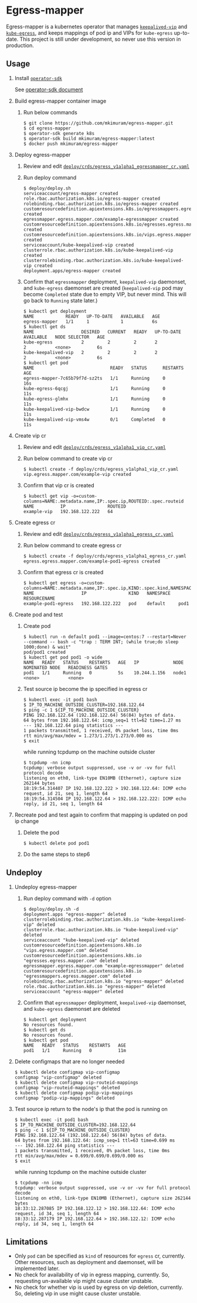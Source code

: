 # Egress-mapper

Egress-mapper is a kubernetes operator that manages [`keepalived-vip`](https://github.com/kubernetes/contrib/tree/master/keepalived-vip) and [`kube-egress`](https://github.com/steven-sheehy/kube-egress), and keeps mappings of pod ip and VIPs for `kube-egress` up-to-date. This project is still under development, so never use this version in production.

## Usage

1. Install [`operator-sdk`](https://github.com/operator-framework/operator-sdk)

    See [operator-sdk document](https://github.com/operator-framework/operator-sdk#quick-start)

2. Build egress-mapper container image

    1. Run below commands

        ```console
        $ git clone https://github.com/mkimuram/egress-mapper.git
        $ cd egress-mapper
        $ operator-sdk generate k8s
        $ operator-sdk build mkimuram/egress-mapper:latest
        $ docker push mkimuram/egress-mapper
        ```

3. Deploy egress-mapper

    1. Review and edit [`deploy/crds/egress_v1alpha1_egressmapper_cr.yaml`](https://github.com/mkimuram/egress-mapper/blob/master/deploy/crds/egress_v1alpha1_egressmapper_cr.yaml)

    2. Run deploy command

        ```console
        $ deploy/deploy.sh
        serviceaccount/egress-mapper created
        role.rbac.authorization.k8s.io/egress-mapper created
        rolebinding.rbac.authorization.k8s.io/egress-mapper created
        customresourcedefinition.apiextensions.k8s.io/egressmappers.egress.mapper.com created
        egressmapper.egress.mapper.com/example-egressmapper created
        customresourcedefinition.apiextensions.k8s.io/egresses.egress.mapper.com created
        customresourcedefinition.apiextensions.k8s.io/vips.egress.mapper.com created
        serviceaccount/kube-keepalived-vip created
        clusterrole.rbac.authorization.k8s.io/kube-keepalived-vip created
        clusterrolebinding.rbac.authorization.k8s.io/kube-keepalived-vip created
        deployment.apps/egress-mapper created
        ```

    3. Confirm that `egressmapper` deployment, `keepalived-vip` daemonset, and `kube-egress` daemonset are created (`keepalived-vip` pod may become `Completed` state due to empty VIP, but never mind. This will go back to `Running` state later.)

        ```console
        $ kubectl get deployment
        NAME            READY   UP-TO-DATE   AVAILABLE   AGE
        egress-mapper   1/1     1            1           6s
        $ kubectl get ds
        NAME                  DESIRED   CURRENT   READY   UP-TO-DATE   AVAILABLE   NODE SELECTOR   AGE
        kube-egress           2         2         2       2            2           <none>          6s
        kube-keepalived-vip   2         2         2       2            2           <none>          6s
        $ kubectl get pod
        NAME                             READY   STATUS      RESTARTS   AGE
        egress-mapper-7c65b79f7d-sz2ts   1/1     Running     0          16s
        kube-egress-6qcgj                1/1     Running     0          11s
        kube-egress-glmhx                1/1     Running     0          11s
        kube-keepalived-vip-bwdcw        1/1     Running     0          11s
        kube-keepalived-vip-vms4w        0/1     Completed   0          11s
        ```

4. Create vip cr

    1. Review and edit [`deploy/crds/egress_v1alpha1_vip_cr.yaml`](https://github.com/mkimuram/egress-mapper/blob/master/deploy/crds/egress_v1alpha1_vip_cr.yaml)

    2. Run below command to create vip cr

        ```console
        $ kubectl create -f deploy/crds/egress_v1alpha1_vip_cr.yaml
        vip.egress.mapper.com/example-vip created
        ```

    3. Confirm that vip cr is created

        ```console
        $ kubectl get vip -o=custom-columns=NAME:.metadata.name,IP:.spec.ip,ROUTEID:.spec.routeid
        NAME          IP                ROUTEID
        example-vip   192.168.122.222   64
        ```

5. Create egress cr

    1. Review and edit [`deploy/crds/egress_v1alpha1_egress_cr.yaml`](https://github.com/mkimuram/egress-mapper/blob/master/deploy/crds/egress_v1alpha1_egress_cr.yaml)

    2. Run below command to create egress cr

        ```console
        $ kubectl create -f deploy/crds/egress_v1alpha1_egress_cr.yaml
        egress.egress.mapper.com/example-pod1-egress created
        ```

    3. Confirm that egress cr is created

        ```console
        $ kubectl get egress -o=custom-columns=NAME:.metadata.name,IP:.spec.ip,KIND:.spec.kind,NAMESPACE:.spec.namespace,RESOURCENAME:.spec.name
        NAME                  IP                KIND   NAMESPACE   RESOURCENAME
        example-pod1-egress   192.168.122.222   pod    default     pod1
        ```
    
6. Create pod and test
    1. Create pod

        ```console
        $ kubectl run -n default pod1 --image=centos:7 --restart=Never --command -- bash -c "trap : TERM INT; (while true;do sleep 1000;done) & wait"
        pod/pod1 created
        $ kubectl get pod pod1 -o wide
        NAME   READY   STATUS    RESTARTS   AGE   IP             NODE    NOMINATED NODE   READINESS GATES
        pod1   1/1     Running   0          5s    10.244.1.156   node1   <none>           <none>
        ```

    2. Test source ip become the ip specified in egress cr

        ```console
        $ kubectl exec -it pod1 bash
        $ IP_TO_MACHINE_OUTSIDE_CLUSTER=192.168.122.64
        $ ping -c 1 ${IP_TO_MACHINE_OUTSIDE_CLUSTER}
        PING 192.168.122.64 (192.168.122.64) 56(84) bytes of data.
        64 bytes from 192.168.122.64: icmp_seq=1 ttl=62 time=1.27 ms
        --- 192.168.122.64 ping statistics ---
        1 packets transmitted, 1 received, 0% packet loss, time 0ms
        rtt min/avg/max/mdev = 1.273/1.273/1.273/0.000 ms
        $ exit
        ```

        while running tcpdump on the machine outside cluster

        ```console
        $ tcpdump -nn icmp
        tcpdump: verbose output suppressed, use -v or -vv for full protocol decode
        listening on eth0, link-type EN10MB (Ethernet), capture size 262144 bytes
        18:19:54.314407 IP 192.168.122.222 > 192.168.122.64: ICMP echo request, id 21, seq 1, length 64
        18:19:54.314504 IP 192.168.122.64 > 192.168.122.222: ICMP echo reply, id 21, seq 1, length 64
        ```

7. Recreate pod and test again to confirm that mapping is updated on pod ip change
    1. Delete the pod

        ```console
        $ kubectl delete pod pod1
        ```
    
    2. Do the same steps to step6

## Undeploy
1. Undeploy egress-mapper

    1. Run deploy command with `-d` option

        ```console
        $ deploy/deploy.sh -d
        deployment.apps "egress-mapper" deleted
        clusterrolebinding.rbac.authorization.k8s.io "kube-keepalived-vip" deleted
        clusterrole.rbac.authorization.k8s.io "kube-keepalived-vip" deleted
        serviceaccount "kube-keepalived-vip" deleted
        customresourcedefinition.apiextensions.k8s.io "vips.egress.mapper.com" deleted
        customresourcedefinition.apiextensions.k8s.io "egresses.egress.mapper.com" deleted
        egressmapper.egress.mapper.com "example-egressmapper" deleted
        customresourcedefinition.apiextensions.k8s.io "egressmappers.egress.mapper.com" deleted
        rolebinding.rbac.authorization.k8s.io "egress-mapper" deleted
        role.rbac.authorization.k8s.io "egress-mapper" deleted
        serviceaccount "egress-mapper" deleted
        ```

    2. Confirm that `egressmapper` deployment, `keepalived-vip` daemonset, and `kube-egress` daemonset are deleted

        ```console
        $ kubectl get deployment
        No resources found.
        $ kubectl get ds
        No resources found.
        $ kubectl get pod
        NAME   READY   STATUS    RESTARTS   AGE
        pod1   1/1     Running   0          11m
        ```

2. Delete configmaps that are no longer needed

    ```console
    $ kubectl delete configmap vip-configmap 
    configmap "vip-configmap" deleted
    $ kubectl delete configmap vip-routeid-mappings
    configmap "vip-routeid-mappings" deleted
    $ kubectl delete configmap podip-vip-mappings
    configmap "podip-vip-mappings" deleted
    ```

3. Test source ip return to the node's ip that the pod is running on

    ```console
    $ kubectl exec -it pod1 bash
    $ IP_TO_MACHINE_OUTSIDE_CLUSTER=192.168.122.64
    $ ping -c 1 ${IP_TO_MACHINE_OUTSIDE_CLUSTER}
    PING 192.168.122.64 (192.168.122.64) 56(84) bytes of data.
    64 bytes from 192.168.122.64: icmp_seq=1 ttl=63 time=0.699 ms
    --- 192.168.122.64 ping statistics ---
    1 packets transmitted, 1 received, 0% packet loss, time 0ms
    rtt min/avg/max/mdev = 0.699/0.699/0.699/0.000 ms
    $ exit
    ```

    while running tcpdump on the machine outside cluster

    ```console
    $ tcpdump -nn icmp
    tcpdump: verbose output suppressed, use -v or -vv for full protocol decode
    listening on eth0, link-type EN10MB (Ethernet), capture size 262144 bytes
    18:33:12.287085 IP 192.168.122.12 > 192.168.122.64: ICMP echo request, id 34, seq 1, length 64
    18:33:12.287179 IP 192.168.122.64 > 192.168.122.12: ICMP echo reply, id 34, seq 1, length 64
    ```


## Limitations
- Only `pod` can be specified as `kind` of resources for `egress` cr, currently. Other resources, such as deployment and daemonset, will be implemented later.
- No check for availability of vip in egress mapping, currently. So, requesting un-available vip might cause cluster unstable.
- No check for whether vip is used by egress on vip deletion, currently. So, deleting vip in use might cause cluster unstable.
